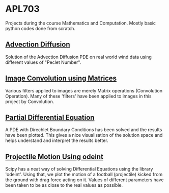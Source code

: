 # APL703

Projects during the course Mathematics and Computation.
Mostly basic python codes done from scratch.

## [Advection Diffusion](https://github.com/sob-ANN/APL703/blob/main/Advection-Diffusion%20Equation%20on%20real%20world%20data.ipynb) 
Solution of the Advection Diffusion PDE on real world wind data using different values of "Peclet Number".
## [Image Convolution using Matrices](https://github.com/sob-ANN/APL703/blob/main/Image%20Convolution%20using%20Matrices.ipynb)
Various filters applied to images are merely Matrix operations (Convolution Operation). Many of these 'filters' have been applied to images in this project by Convolution.
## [Partial Differential Equation](https://github.com/sob-ANN/APL703/blob/main/Partial%20Differential%20Equation%20Solution%2C%20Visualization.ipynb)
A PDE with Direchlet Boundary Conditions has been solved and the results have been plotted. This gives a nice visualisation of the solution space and helps understand and interpret the results better.
## [Projectile Motion Using odeint](https://github.com/sob-ANN/APL703/blob/main/Projectile%20Motion%20using%20odeint.ipynb)
Scipy has a neat way of solving Differential Equations using the library 'odeint'. Using that, we plot the motion of a football (projectile) kicked from the ground with  drag force acting on it. Values of different parameters have been taken to be as close to the real values as possible. 
